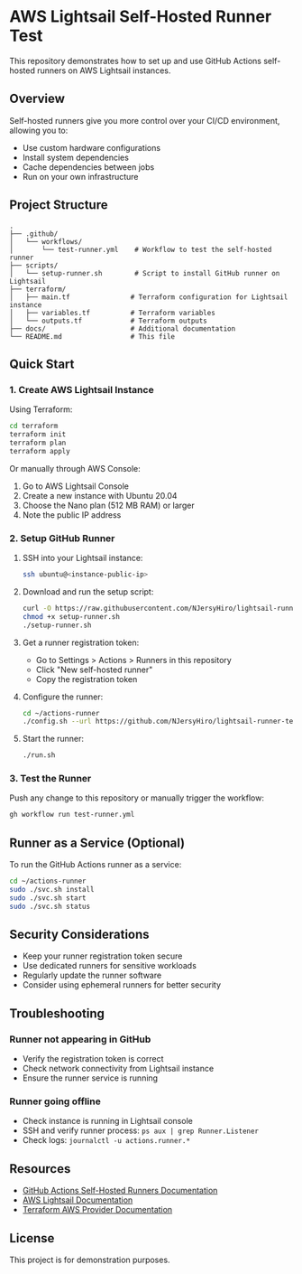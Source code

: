 # AWS Lightsail Self-Hosted Runner Test

This repository demonstrates how to set up and use GitHub Actions self-hosted runners on AWS Lightsail instances.

## Overview

Self-hosted runners give you more control over your CI/CD environment, allowing you to:
- Use custom hardware configurations
- Install system dependencies
- Cache dependencies between jobs
- Run on your own infrastructure

## Project Structure

```
.
├── .github/
│   └── workflows/
│       └── test-runner.yml    # Workflow to test the self-hosted runner
├── scripts/
│   └── setup-runner.sh        # Script to install GitHub runner on Lightsail
├── terraform/
│   ├── main.tf               # Terraform configuration for Lightsail instance
│   ├── variables.tf          # Terraform variables
│   └── outputs.tf            # Terraform outputs
├── docs/                     # Additional documentation
└── README.md                 # This file
```

## Quick Start

### 1. Create AWS Lightsail Instance

Using Terraform:
```bash
cd terraform
terraform init
terraform plan
terraform apply
```

Or manually through AWS Console:
1. Go to AWS Lightsail Console
2. Create a new instance with Ubuntu 20.04
3. Choose the Nano plan (512 MB RAM) or larger
4. Note the public IP address

### 2. Setup GitHub Runner

1. SSH into your Lightsail instance:
   ```bash
   ssh ubuntu@<instance-public-ip>
   ```

2. Download and run the setup script:
   ```bash
   curl -O https://raw.githubusercontent.com/NJersyHiro/lightsail-runner-test/main/scripts/setup-runner.sh
   chmod +x setup-runner.sh
   ./setup-runner.sh
   ```

3. Get a runner registration token:
   - Go to Settings > Actions > Runners in this repository
   - Click "New self-hosted runner"
   - Copy the registration token

4. Configure the runner:
   ```bash
   cd ~/actions-runner
   ./config.sh --url https://github.com/NJersyHiro/lightsail-runner-test --token <YOUR_TOKEN>
   ```

5. Start the runner:
   ```bash
   ./run.sh
   ```

### 3. Test the Runner

Push any change to this repository or manually trigger the workflow:
```bash
gh workflow run test-runner.yml
```

## Runner as a Service (Optional)

To run the GitHub Actions runner as a service:

```bash
cd ~/actions-runner
sudo ./svc.sh install
sudo ./svc.sh start
sudo ./svc.sh status
```

## Security Considerations

- Keep your runner registration token secure
- Use dedicated runners for sensitive workloads
- Regularly update the runner software
- Consider using ephemeral runners for better security

## Troubleshooting

### Runner not appearing in GitHub
- Verify the registration token is correct
- Check network connectivity from Lightsail instance
- Ensure the runner service is running

### Runner going offline
- Check instance is running in Lightsail console
- SSH and verify runner process: `ps aux | grep Runner.Listener`
- Check logs: `journalctl -u actions.runner.*`

## Resources

- [GitHub Actions Self-Hosted Runners Documentation](https://docs.github.com/en/actions/hosting-your-own-runners)
- [AWS Lightsail Documentation](https://docs.aws.amazon.com/lightsail/)
- [Terraform AWS Provider Documentation](https://registry.terraform.io/providers/hashicorp/aws/latest)

## License

This project is for demonstration purposes.